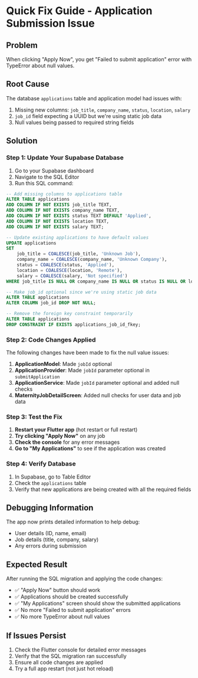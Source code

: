 # Quick Fix Guide - Application Submission Issue

## Problem
When clicking "Apply Now", you get "Failed to submit application" error with TypeError about null values.

## Root Cause
The database `applications` table and application model had issues with:
1. Missing new columns: `job_title`, `company_name`, `status`, `location`, `salary`
2. `job_id` field expecting a UUID but we're using static job data
3. Null values being passed to required string fields

## Solution

### Step 1: Update Your Supabase Database
1. Go to your Supabase dashboard
2. Navigate to the SQL Editor
3. Run this SQL command:

```sql
-- Add missing columns to applications table
ALTER TABLE applications 
ADD COLUMN IF NOT EXISTS job_title TEXT,
ADD COLUMN IF NOT EXISTS company_name TEXT,
ADD COLUMN IF NOT EXISTS status TEXT DEFAULT 'Applied',
ADD COLUMN IF NOT EXISTS location TEXT,
ADD COLUMN IF NOT EXISTS salary TEXT;

-- Update existing applications to have default values
UPDATE applications 
SET 
    job_title = COALESCE(job_title, 'Unknown Job'),
    company_name = COALESCE(company_name, 'Unknown Company'),
    status = COALESCE(status, 'Applied'),
    location = COALESCE(location, 'Remote'),
    salary = COALESCE(salary, 'Not specified')
WHERE job_title IS NULL OR company_name IS NULL OR status IS NULL OR location IS NULL OR salary IS NULL;

-- Make job_id optional since we're using static job data
ALTER TABLE applications 
ALTER COLUMN job_id DROP NOT NULL;

-- Remove the foreign key constraint temporarily
ALTER TABLE applications 
DROP CONSTRAINT IF EXISTS applications_job_id_fkey;
```

### Step 2: Code Changes Applied
The following changes have been made to fix the null value issues:

1. **ApplicationModel**: Made `jobId` optional
2. **ApplicationProvider**: Made `jobId` parameter optional in `submitApplication`
3. **ApplicationService**: Made `jobId` parameter optional and added null checks
4. **MaternityJobDetailScreen**: Added null checks for user data and job data

### Step 3: Test the Fix
1. **Restart your Flutter app** (hot restart or full restart)
2. **Try clicking "Apply Now"** on any job
3. **Check the console** for any error messages
4. **Go to "My Applications"** to see if the application was created

### Step 4: Verify Database
1. In Supabase, go to Table Editor
2. Check the `applications` table
3. Verify that new applications are being created with all the required fields

## Debugging Information
The app now prints detailed information to help debug:
- User details (ID, name, email)
- Job details (title, company, salary)
- Any errors during submission

## Expected Result
After running the SQL migration and applying the code changes:
- ✅ "Apply Now" button should work
- ✅ Applications should be created successfully
- ✅ "My Applications" screen should show the submitted applications
- ✅ No more "Failed to submit application" errors
- ✅ No more TypeError about null values

## If Issues Persist
1. Check the Flutter console for detailed error messages
2. Verify that the SQL migration ran successfully
3. Ensure all code changes are applied
4. Try a full app restart (not just hot reload)
